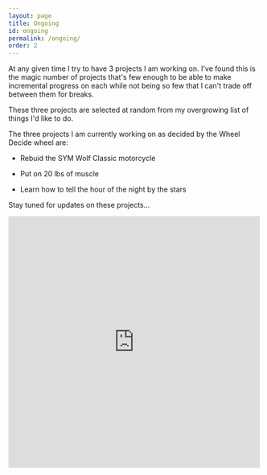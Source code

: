 ```yaml
---
layout: page
title: Ongoing
id: ongoing
permalink: /ongoing/
order: 2
---
```


At any given time I try to have 3 projects I am working on. I've found this is the magic number of projects that's few enough to be able to make incremental progress on each while not being so few that I can't trade off between them for breaks. 

These three projects are selected at random from my overgrowing list of things I'd like to do. 

The three projects I am currently working on as decided by the Wheel Decide wheel are: 

- Rebuid the SYM Wolf Classic motorcycle

- Put on 20 lbs of muscle

- Learn how to tell the hour of the night by the stars 

Stay tuned for updates on these projects...


<iframe src="https://wheeldecide.com/e.php?c1=Learn+to+Handstand&c2=Learn+to+Muscle-Up&c3=Archery+Score+of+210&c4=Field+Archery+Score+of+170&c5=Learn+to+tell+the+hour+of+the+night+by+stars&c6=Put+on+20+lbs+of+Muscle&c7=Reach+10%25+Body+Fat&c8=50+mile+Backpacking+Trip&c9=Climb+a+V5&c10=Make+a+website&c11=Master+eggs+5+ways&c12=Learn+to+Dance&c13=Build+a+Bug-out+Bag&c14=Start+a+business&c15=Smoke+Meats&c16=Pickle+Vegetables&c17=Make+a+Garden&c18=Build+a+Compost+System&c19=Automate+the+Hot+Tub+Chemicals&c20=Purchase+a+Big+Investment&c21=Build+Passive+Income+that+exceeds+Expenses&c22=Throw+a+big+party&c23=Learn+German&c24=Learn+Mandarin&c25=Learn+Lockpicking&c26=Build+a+Bow+and+Arrow&c27=Rebuild+SYM+Wolf&c28=Write+a+book&c29=Climb+1+mountain+over+14%2C000%E2%80%99&c30=Run+a+Marathon&c31=Learn+to+Sail&col=w&time=5" width="500" height="500" scrolling="no" frameborder="0"></iframe>
